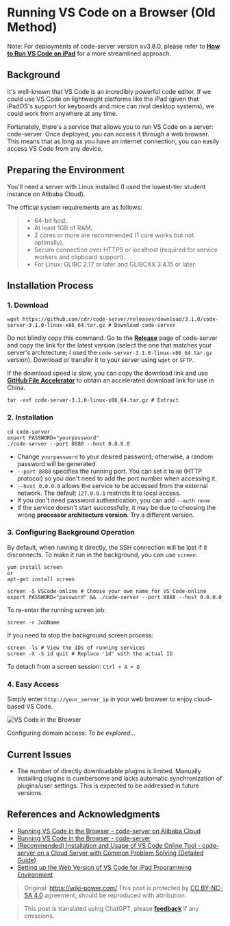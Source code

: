 # Running VS Code on a Browser (Old Method)

Note: For deployments of code-server version ≥v3.8.0, please refer to [**How to Run VS Code on iPad**](https://wiki-power.com/如何在iPad上运行VSCode) for a more streamlined approach.

## Background

It's well-known that VS Code is an incredibly powerful code editor. If we could use VS Code on lightweight platforms like the iPad (given that iPadOS's support for keyboards and mice can rival desktop systems), we could work from anywhere at any time.

Fortunately, there's a service that allows you to run VS Code on a server: code-server. Once deployed, you can access it through a web browser. This means that as long as you have an internet connection, you can easily access VS Code from any device.

## Preparing the Environment

You'll need a server with Linux installed (I used the lowest-tier student instance on Alibaba Cloud).

The official system requirements are as follows:

> - 64-bit host.
> - At least 1GB of RAM.
> - 2 cores or more are recommended (1 core works but not optimally).
> - Secure connection over HTTPS or localhost (required for service workers and clipboard support).
> - For Linux: GLIBC 2.17 or later and GLIBCXX 3.4.15 or later.

## Installation Process

### 1. Download

```shell
wget https://github.com/cdr/code-server/releases/download/3.1.0/code-server-3.1.0-linux-x86_64.tar.gz # Download code-server
```

Do not blindly copy this command. Go to the [**Release**](https://github.com/cdr/code-server/releases) page of code-server and copy the link for the latest version (select the one that matches your server's architecture; I used the `code-server-3.1.0-linux-x86_64.tar.gz` version). Download or transfer it to your server using `wget` or `SFTP`.

If the download speed is slow, you can copy the download link and use [**GitHub File Accelerator**](https://gh.api.99988866.xyz/) to obtain an accelerated download link for use in China.

```shell
tar -xvf code-server-3.1.0-linux-x86_64.tar.gz # Extract
```

### 2. Installation

```shell
cd code-server
export PASSWORD="yourpassword"
./code-server --port 8888 --host 0.0.0.0
```

- Change `yourpassword` to your desired password; otherwise, a random password will be generated.
- `--port 8888` specifies the running port. You can set it to `80` (HTTP protocol) so you don't need to add the port number when accessing it.
- `--host 0.0.0.0` allows the service to be accessed from the external network. The default `127.0.0.1` restricts it to local access.
- If you don't need password authentication, you can add `--auth none`.
- If the service doesn't start successfully, it may be due to choosing the wrong **processor architecture version**. Try a different version.

### 3. Configuring Background Operation

By default, when running it directly, the SSH connection will be lost if it disconnects. To make it run in the background, you can use `screen`:

```shell
yum install screen
or
apt-get install screen
```

```shell
screen -S VSCode-online # Choose your own name for VS Code-online
export PASSWORD="password" && ./code-server --port 8888 --host 0.0.0.0
```

To re-enter the running screen job:

```shell
screen -r JobName
```

If you need to stop the background screen process:

```shell
screen -ls # View the IDs of running services
screen -X -S id quit # Replace 'id' with the actual ID
```

To detach from a screen session: `Ctrl + A + D`

### 4. Easy Access

Simply enter `http://your_server_ip` in your web browser to enjoy cloud-based VS Code.

![VS Code in the Browser](https://media.wiki-power.com/img/20200413181001.jpg)

Configuring domain access: _To be explored..._

## Current Issues

- The number of directly downloadable plugins is limited. Manually installing plugins is cumbersome and lacks automatic synchronization of plugins/user settings. This is expected to be addressed in future versions.

## References and Acknowledgments

- [Running VS Code in the Browser - code-server on Alibaba Cloud](https://copyfuture.com/blogs-details/20200405045150018h4edt0f4q8486jq)
- [Running VS Code in the Browser - code-server](https://segmentfault.com/a/1190000022267386)
- [(Recommended) Installation and Usage of VS Code Online Tool - code-server on a Cloud Server with Common Problem Solving (Detailed Guide)](https://blog.csdn.net/Granery/article/details/90415636)
- [Setting up the Web Version of VS Code for iPad Programming Environment](https://blog.icodef.com/2019/11/17/1670)

> Original: <https://wiki-power.com/>
> This post is protected by [CC BY-NC-SA 4.0](https://creativecommons.org/licenses/by/4.0/deed.en) agreement, should be reproduced with attribution.

> This post is translated using ChatGPT, please [**feedback**](https://github.com/linyuxuanlin/Wiki_MkDocs/issues/new) if any omissions.
